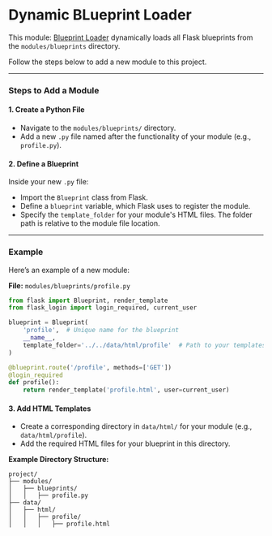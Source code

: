 # Dynamic BLueprint Loader

This module: [Blueprint Loader](../GameServer/modules/__init__.py) dynamically loads all Flask blueprints from the `modules/blueprints` directory. 

Follow the steps below to add a new module to this project.

---

### Steps to Add a Module

#### 1. Create a Python File
- Navigate to the `modules/blueprints/` directory.
- Add a new `.py` file named after the functionality of your module (e.g., `profile.py`).

#### 2. Define a Blueprint
Inside your new `.py` file:
- Import the `Blueprint` class from Flask.
- Define a `blueprint` variable, which Flask uses to register the module.
- Specify the `template_folder` for your module's HTML files. The folder path is relative to the module file location.

---

### Example
Here’s an example of a new module:

**File:** `modules/blueprints/profile.py`
```python
from flask import Blueprint, render_template
from flask_login import login_required, current_user

blueprint = Blueprint(
    'profile',  # Unique name for the blueprint
    __name__, 
    template_folder='../../data/html/profile'  # Path to your templates
)

@blueprint.route('/profile', methods=['GET'])
@login_required
def profile():
    return render_template('profile.html', user=current_user)
```

#### 3. Add HTML Templates
- Create a corresponding directory in `data/html/` for your module (e.g., `data/html/profile`).
- Add the required HTML files for your blueprint in this directory.

**Example Directory Structure:**

```
project/
├── modules/
│   ├── blueprints/
│   │   ├── profile.py
├── data/
│   ├── html/
│   │   ├── profile/
│   │   │   ├── profile.html
```